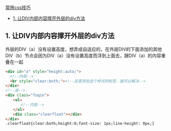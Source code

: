 [常用css技巧](#top)

- [1. 让DIV内部内容撑开外层的div方法](#让DIV内部内容撑开外层的div方法)


<h2 id="让DIV内部内容撑开外层的div方法">1. 让DIV内部内容撑开外层的div方法</h2>

外层的DIV（a）没有设置高度，想弄成自适应的，在外层DIV的下面添加的其他DIV（b）节点会因为DIV（a）没有设置高度而浮到上面去，跟DIV（a）的内容重叠在一起

```html
<div id="a" style="height:auto;">  
  <!--内容-->  
  <br style="clear:both;"><!--这里添加这个样式的标签，就可以解决-->  
</div>
<!--或-->
<div class="fuqin">
　　<ul>
　　　　<!--内容-->
　　</ul>
　　<div class="clearfloat"></div>
</div>
.clearfloat{clear:both;height:0;font-size: 1px;line-height: 0px;} 
```


